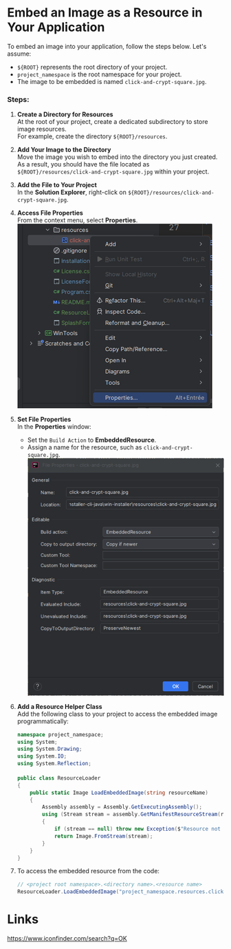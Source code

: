 ﻿# Embed an Image as a Resource in Your Application

To embed an image into your application, follow the steps below. Let's assume:

- `${ROOT}` represents the root directory of your project.
- `project_namespace` is the root namespace for your project.
- The image to be embedded is named `click-and-crypt-square.jpg`.

### Steps:

1. **Create a Directory for Resources**  
   At the root of your project, create a dedicated subdirectory to store image resources.  
   For example, create the directory `${ROOT}/resources`.

2. **Add Your Image to the Directory**  
   Move the image you wish to embed into the directory you just created.  
   As a result, you should have the file located as `${ROOT}/resources/click-and-crypt-square.jpg` within your project.

3. **Add the File to Your Project**  
   In the **Solution Explorer**, right-click on `${ROOT}/resources/click-and-crypt-square.jpg`.

4. **Access File Properties**  
   From the context menu, select **Properties**.  
   ![](doc/images/resource-contextual-menu.png)

5. **Set File Properties**  
   In the **Properties** window:
   - Set the `Build Action` to **EmbeddedResource**.
   - Assign a name for the resource, such as `click-and-crypt-square.jpg`.  
     ![](doc/images/resource-properties.png)

6. **Add a Resource Helper Class**  
   Add the following class to your project to access the embedded image programmatically:
   
   ```csharp
   namespace project_namespace;
   using System;
   using System.Drawing;
   using System.IO;
   using System.Reflection;
   
   public class ResourceLoader
   {
       public static Image LoadEmbeddedImage(string resourceName)
       {
           Assembly assembly = Assembly.GetExecutingAssembly();
           using (Stream stream = assembly.GetManifestResourceStream(resourceName))
           {
               if (stream == null) throw new Exception($"Resource not found: {resourceName}");
               return Image.FromStream(stream);
           }
       }
   }
   ```

7. To access the embedded resource from the code:
   
   ```csharp
   // <project root namespace>.<directory name>.<resource name>
   ResourceLoader.LoadEmbeddedImage("project_namespace.resources.click-and-crypt-square.jpg")
   ```
# Links

https://www.iconfinder.com/search?q=OK